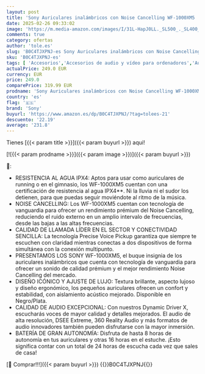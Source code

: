 ```yaml
---
layout: post
title: 'Sony Auriculares inalámbricos con Noise Cancelling WF-1000XM5  Bluetooth  Auriculares in-Ear  micrófono  hasta 24 Horas de batería  Carga rápida  IPX4  Alexa y Google Assitant  iOS y Android - Plata'
date: 2025-02-26 09:33:02
image: 'https://m.media-amazon.com/images/I/31L-HapJ0LL._SL500_._SL400_.jpg'
comments: true
category: ofertas
author: 'tole.es'
slug: 'B0C4TJXPNJ-es Sony Auriculares inalámbricos con Noise Cancelling...'
sku: 'B0C4TJXPNJ-es'
tags: [ 'Accesorios','Accesorios de audio y vídeo para ordenadores','Auriculares con micrófonos','Informática','alexa','sony','🇪🇸', ]
actualPrice: 249.0 EUR
currency: EUR
price: 249.0
comparePrice: 319.99 EUR
prodname: 'Sony Auriculares inalámbricos con Noise Cancelling WF-1000XM5  Bluetooth  Auriculares in-Ear  micrófono  hasta 24 Horas de batería  Carga rápida  IPX4  Alexa y Google Assitant  iOS y Android - Plata'
country: 'es'
flag: '🇪🇸'
brand: 'Sony'
buyurl: 'https://www.amazon.es/dp/B0C4TJXPNJ/?tag=tolees-21'
descuento: '22.19'
average: '231.8'
---
```


Tienes [{{< param title >}}]({{< param buyurl >}}) aqui!

[![{{< param prodname >}}]({{< param image >}})]({{< param buyurl >}})

🔎:

- RESISTENCIA AL AGUA IPX4: Aptos para usar como auriculares de running o en el gimnasio, los WF-1000XM5 cuentan con una certificación de resistencia al agua IPX4**. Ni la lluvia ni el sudor los detienen, para que puedas seguir moviéndote al ritmo de la música.
- NOISE CANCELLING: Los WF-1000XM5 cuentan con tecnología de vanguardia para ofrecer un rendimiento prémium del Noise Cancelling, reduciendo el ruido externo en un amplio intervalo de frecuencias, desde las bajas a las altas frecuencias.
- CALIDAD DE LLAMADA LÍDER EN EL SECTOR Y CONECTIVIDAD SENCILLA: La tecnología Precise Voice Pickup garantiza que siempre te escuchen con claridad mientras conectas a dos dispositivos de forma simultánea con la conexión multipunto.
- PRESENTAMOS LOS SONY WF-1000XM5, el buque insignia de los auriculares inalámbricos que cuenta con tecnología de vanguardia para ofrecer un sonido de calidad prémium y el mejor rendimiento Noise Cancelling del mercado.
- DISEÑO ICÓNICO Y AJUSTE DE LUJO: Textura brillante, aspecto lujoso y diseño ergonómico, los pequeños auriculares ofrecen un confort y estabilidad, con aislamiento acústico mejorado. Disponible en Negro/Plata.
- CALIDAD DE AUDIO EXCEPCIONAL: Con nuestros Dynamic Driver X, escucharás voces de mayor calidad y detalles mejorados. El audio de alta resolución, DSEE Extreme, 360 Reality Audio y más formatos de audio innovadores también pueden disfrutarse con la mayor inmersión.
- BATERÍA DE GRAN AUTONOMÍA: Disfruta de hasta 8 horas de autonomía en tus auriculares y otras 16 horas en el estuche. ¡Esto significa contar con un total de 24 horas de escucha cada vez que sales de casa!

[🛒 Comprar!!!]({{< param buyurl >}})
{{<world>}}B0C4TJXPNJ{{</world>}}
